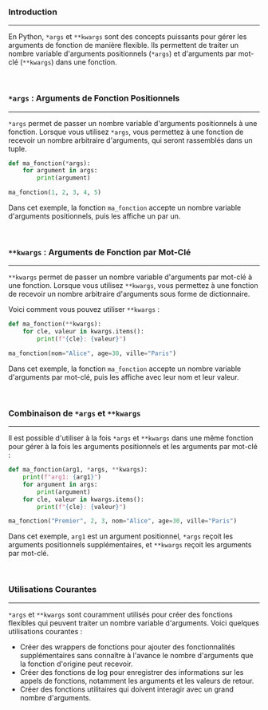 ### Introduction

---

En Python, `*args` et `**kwargs` sont des concepts puissants pour gérer les arguments de fonction de manière flexible. Ils permettent de traiter un nombre variable d'arguments positionnels (`*args`) et d'arguments par mot-clé (`**kwargs`) dans une fonction.

<br>

### `*args` : Arguments de Fonction Positionnels

---

`*args` permet de passer un nombre variable d'arguments positionnels à une fonction. Lorsque vous utilisez `*args`, vous permettez à une fonction de recevoir un nombre arbitraire d'arguments, qui seront rassemblés dans un tuple.

```python
def ma_fonction(*args):
    for argument in args:
        print(argument)

ma_fonction(1, 2, 3, 4, 5)
```

Dans cet exemple, la fonction `ma_fonction` accepte un nombre variable d'arguments positionnels, puis les affiche un par un.

<br>

### `**kwargs` : Arguments de Fonction par Mot-Clé

---

`**kwargs` permet de passer un nombre variable d'arguments par mot-clé à une fonction. Lorsque vous utilisez `**kwargs`, vous permettez à une fonction de recevoir un nombre arbitraire d'arguments sous forme de dictionnaire.

Voici comment vous pouvez utiliser `**kwargs` :

```python
def ma_fonction(**kwargs):
    for cle, valeur in kwargs.items():
        print(f"{cle}: {valeur}")

ma_fonction(nom="Alice", age=30, ville="Paris")
```

Dans cet exemple, la fonction `ma_fonction` accepte un nombre variable d'arguments par mot-clé, puis les affiche avec leur nom et leur valeur.

<br>

### Combinaison de `*args` et `**kwargs`

---

Il est possible d'utiliser à la fois `*args` et `**kwargs` dans une même fonction pour gérer à la fois les arguments positionnels et les arguments par mot-clé :

```python
def ma_fonction(arg1, *args, **kwargs):
    print(f"arg1: {arg1}")
    for argument in args:
        print(argument)
    for cle, valeur in kwargs.items():
        print(f"{cle}: {valeur}")

ma_fonction("Premier", 2, 3, nom="Alice", age=30, ville="Paris")
```

Dans cet exemple, `arg1` est un argument positionnel, `*args` reçoit les arguments positionnels supplémentaires, et `**kwargs` reçoit les arguments par mot-clé.

<br>

### Utilisations Courantes

---

`*args` et `**kwargs` sont couramment utilisés pour créer des fonctions flexibles qui peuvent traiter un nombre variable d'arguments. Voici quelques utilisations courantes :

- Créer des wrappers de fonctions pour ajouter des fonctionnalités supplémentaires sans connaître à l'avance le nombre d'arguments que la fonction d'origine peut recevoir.
- Créer des fonctions de log pour enregistrer des informations sur les appels de fonctions, notamment les arguments et les valeurs de retour.
- Créer des fonctions utilitaires qui doivent interagir avec un grand nombre d'arguments.
